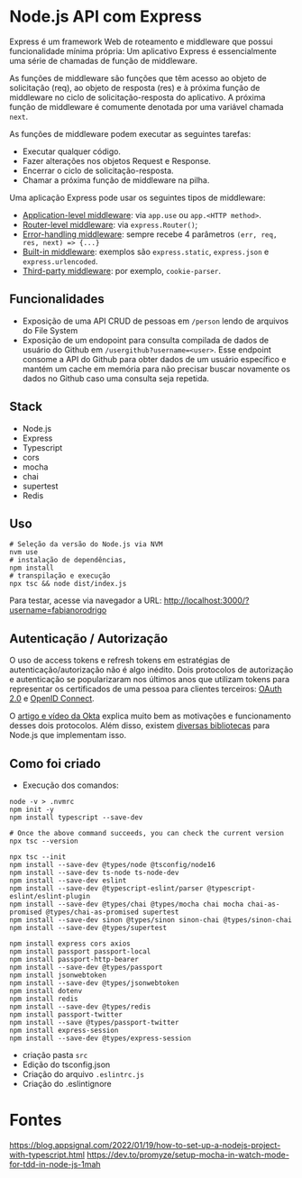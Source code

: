 # Node.js API com Express

Express é um framework Web de roteamento e middleware que possui funcionalidade mínima própria: Um aplicativo Express é essencialmente uma série de chamadas de função de middleware.

As funções de middleware são funções que têm acesso ao objeto de solicitação (req), ao objeto de resposta (res) e à próxima função de middleware no ciclo de solicitação-resposta do aplicativo. A próxima função de middleware é comumente denotada por uma variável chamada `next`.

As funções de middleware podem executar as seguintes tarefas:

- Executar qualquer código.
- Fazer alterações nos objetos Request e Response.
- Encerrar o ciclo de solicitação-resposta.
- Chamar a próxima função de middleware na pilha.

Uma aplicação Express pode usar os seguintes tipos de middleware:

- [Application-level middleware](https://expressjs.com/en/guide/using-middleware.html#middleware.application): via `app.use` ou `app.<HTTP method>`.
- [Router-level middleware](https://expressjs.com/en/guide/using-middleware.html#middleware.router): via `express.Router()`;
- [Error-handling middleware](https://expressjs.com/en/guide/using-middleware.html#middleware.error-handling): sempre recebe 4 parâmetros `(err, req, res, next) => {...}`
- [Built-in middleware](https://expressjs.com/en/guide/using-middleware.html#middleware.built-in): exemplos são `express.static`, `express.json` e `express.urlencoded`.
- [Third-party middleware](https://expressjs.com/en/guide/using-middleware.html#middleware.third-party): por exemplo, `cookie-parser`.

## Funcionalidades

- Exposição de uma API CRUD de pessoas em `/person` lendo de arquivos do File System
- Exposição de um endopoint para consulta compilada de dados de usuário do Github em `/usergithub?username=<user>`. Esse endpoint consome a API do Github para obter dados de um usuário específico e mantém um cache em memória para não precisar buscar novamente os dados no Github caso uma consulta seja repetida.


## Stack

- Node.js
- Express
- Typescript
- cors
- mocha
- chai
- supertest
- Redis

## Uso

```shell
# Seleção da versão do Node.js via NVM
nvm use
# instalação de dependências,
npm install
# transpilação e execução
npx tsc && node dist/index.js
```

Para testar, acesse via navegador a URL: [http://localhost:3000/?username=fabianorodrigo](http://localhost:3000/?username=fabianorodrigo)

## Autenticação / Autorização

O uso de access tokens e refresh tokens em estratégias de autenticação/autorização não é algo inédito. Dois protocolos de autorização e autenticação se popularizaram nos últimos anos que utilizam tokens para representar os certificados de uma pessoa para clientes terceiros: [OAuth 2.0](https://auth0.com/docs/protocols/oauth2) e [OpenID Connect](https://auth0.com/docs/protocols/oidc).

O [artigo e vídeo da Okta](https://developer.okta.com/blog/2019/10/21/illustrated-guide-to-oauth-and-oidc) explica muito bem as motivações e funcionamento desses dois protocolos. Além disso, existem [diversas bibliotecas](https://oauth.net/code/nodejs/) para Node.js que implementam isso.



## Como foi criado

- Execução dos comandos:

```shell
node -v > .nvmrc
npm init -y
npm install typescript --save-dev

# Once the above command succeeds, you can check the current version
npx tsc --version

npx tsc --init
npm install --save-dev @types/node @tsconfig/node16
npm install --save-dev ts-node ts-node-dev
npm install --save-dev eslint 
npm install --save-dev @typescript-eslint/parser @typescript-eslint/eslint-plugin 
npm install --save-dev @types/chai @types/mocha chai mocha chai-as-promised @types/chai-as-promised supertest
npm install --save-dev sinon @types/sinon sinon-chai @types/sinon-chai
npm install --save-dev @types/supertest

npm install express cors axios
npm install passport passport-local 
npm install passport-http-bearer
npm install --save-dev @types/passport
npm install jsonwebtoken
npm install --save-dev @types/jsonwebtoken
npm install dotenv
npm install redis
npm install --save-dev @types/redis
npm install passport-twitter
npm install --save @types/passport-twitter
npm install express-session
npm install --save-dev @types/express-session
```

- criação pasta `src`
- Edição do tsconfig.json
- Criação do arquivo `.eslintrc.js`
- Criação do .eslintignore

# Fontes

https://blog.appsignal.com/2022/01/19/how-to-set-up-a-nodejs-project-with-typescript.html
https://dev.to/promyze/setup-mocha-in-watch-mode-for-tdd-in-node-js-1mah
